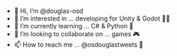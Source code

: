 - 👋 Hi, I’m @douglas-osd
- 👀 I’m interested in ... developing for Unity & Godot 🧑‍💻
- 🌱 I’m currently learning ... C# & Python 🐍
- 💞️ I’m looking to collaborate on ... games 🎮
- 📫 How to reach me ... @osdouglastweets 🐤

<!---
douglas-osd/douglas-osd is a ✨ special ✨ repository because its `README.md` (this file) appears on your GitHub profile.
You can click the Preview link to take a look at your changes.
--->
